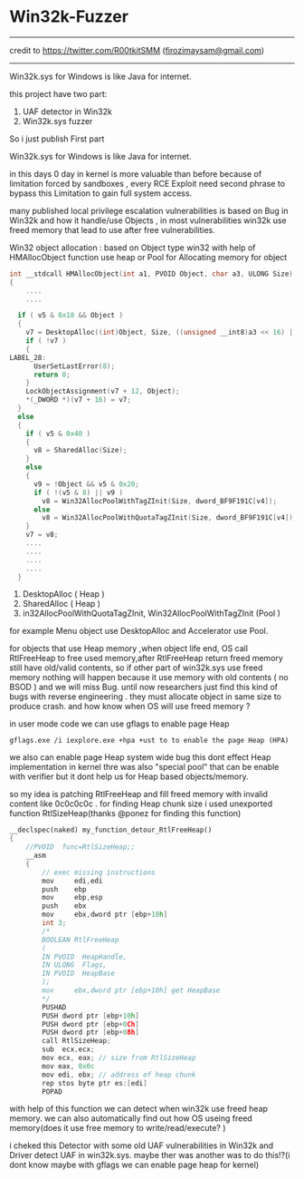 # Win32k-Fuzzer
****
credit to
https://twitter.com/R00tkitSMM (firozimaysam@gmail.com)
****
Win32k.sys for Windows  is like Java for internet.

this project have two part:

1. UAF detector  in Win32k
2. Win32k.sys fuzzer 

So i just publish First part

Win32k.sys for Windows  is like Java for internet.

in this days 0 day in kernel is more valuable than before because of limitation forced by sandboxes , every RCE Exploit need second phrase to bypass this Limitation to gain full system access.

many published local privilege escalation vulnerabilities is based  on Bug in Win32k and  how it handle/use Objects , in most vulnerabilities win32k use freed memory that lead to use after free vulnerabilities.

Win32 object allocation : 
based on Object type win32 with help of HMAllocObject function use heap or Pool for Allocating memory for object
```c++
int __stdcall HMAllocObject(int a1, PVOID Object, char a3, ULONG Size)
{
	....
	....

  if ( v5 & 0x10 && Object )
  {
    v7 = DesktopAlloc((int)Object, Size, ((unsigned __int8)a3 << 16) | 5);
    if ( !v7 )
    {
LABEL_28:
      UserSetLastError(8);
      return 0;
    }
    LockObjectAssignment(v7 + 12, Object);
    *(_DWORD *)(v7 + 16) = v7;
  }
  else
  {
    if ( v5 & 0x40 )
    {
      v8 = SharedAlloc(Size);
    }
    else
    {
      v9 = !Object && v5 & 0x20;
      if ( !(v5 & 8) || v9 )
        v8 = Win32AllocPoolWithTagZInit(Size, dword_BF9F191C[v4]);
      else
        v8 = Win32AllocPoolWithQuotaTagZInit(Size, dword_BF9F191C[v4]);
    }
    v7 = v8;
	....
	....
	....
	....
  }
  ````
  
1. DesktopAlloc ( Heap )
2. SharedAlloc ( Heap )
3. in32AllocPoolWithQuotaTagZInit, Win32AllocPoolWithTagZInit (Pool )


for example Menu object use DesktopAlloc and Accelerator use Pool.

for objects that use Heap memory ,when object life end, OS call RtlFreeHeap to free used memory,after RtlFreeHeap return  freed memory still have old/valid contents, so if other part of win32k.sys use freed memory nothing will happen because it use memory with old contents ( no BSOD ) and we will miss Bug.
until now researchers just find this kind of bugs with reverse engineering . they  must allocate object in same size to produce crash. and how know when OS will use freed memory ? 

in user mode  code we can  use gflags to enable page Heap
```
gflags.exe /i iexplore.exe +hpa +ust to to enable the page Heap (HPA)
```
we also can enable page Heap system wide bug this dont effect Heap implementation in kernel 
thre was also "special pool" that can be enable with verifier but it dont help us for Heap based objects/memory.


so my idea is patching RtlFreeHeap and fill freed memory with invalid content like 0c0c0c0c .
for finding Heap chunk size i used unexported function RtlSizeHeap(thanks @ponez for finding this function)

```C++
__declspec(naked) my_function_detour_RtlFreeHeap()
{
	//PVOID  func=RtlSizeHeap;;
	__asm
	{		
		// exec missing instructions
		mov     edi,edi
		push    ebp
		mov     ebp,esp
		push    ebx
		mov     ebx,dword ptr [ebp+10h]
		int 3;
		/*
		BOOLEAN	RtlFreeHeap
		( 
		IN PVOID  HeapHandle,
		IN ULONG  Flags,
		IN PVOID  HeapBase
		); 
		mov     ebx,dword ptr [ebp+10h] get HeapBase  
		*/
		PUSHAD
		PUSH dword ptr [ebp+10h]
		PUSH dword ptr [ebp+0Ch]
		PUSH dword ptr [ebp+08h]
		call RtlSizeHeap;
		sub  ecx,ecx;
		mov ecx, eax; // size from RtlSizeHeap
		mov eax, 0x0c
		mov edi, ebx; // address of heap chunk
		rep stos byte ptr es:[edi]
		POPAD
````



with help of this function we can detect when win32k use freed heap memory.  we can also automatically find out how OS useing freed memory(does it use free memory to write/read/execute? )

i cheked this Detector with some old UAF vulnerabilities in Win32k and Driver detect UAF in win32k.sys.
maybe ther was another was to do this!?(i dont know maybe with gflags we can enable page heap for kernel) 





